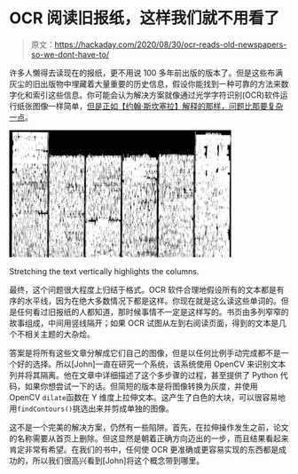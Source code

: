 # OCR 阅读旧报纸，这样我们就不用看了

> 原文：<https://hackaday.com/2020/08/30/ocr-reads-old-newspapers-so-we-dont-have-to/>

许多人懒得去读现在的报纸，更不用说 100 多年前出版的版本了。但是这些布满灰尘的旧出版物中埋藏着大量重要的历史信息，假设你能找到一种可靠的方法来数字化和索引这些信息。你可能会认为解决方案就像通过光学字符识别(OCR)软件运行纸张图像一样简单，[但是正如【约翰·斯坎塞拉】解释的那样，问题比那要复杂一点](https://medium.com/@blacksmithforlife/better-ocr-for-newspapers-c7c1e2788b7a)。

[![](img/57611f3f40ec9c8d06cc3c74e6bcfef6.png)](https://hackaday.com/wp-content/uploads/2020/08/cvnews_detail.png)

Stretching the text vertically highlights the columns.

最终，这个问题很大程度上归结于格式。OCR 软件合理地假设所有的文本都是有序的水平线，因为在绝大多数情况下都是这样。你现在就是这么读这些单词的。但是任何看过旧报纸的人都知道，那时候事情不一定是这样写的。书页由多列窄窄的故事组成，中间用竖线隔开；如果 OCR 试图从左到右阅读页面，得到的文本是几个不相关主题的大杂烩。

答案是将所有这些文章分解成它们自己的图像，但是以任何比例手动完成都不是一个好的选择。所以[John]一直在研究一个系统，该系统使用 OpenCV 来识别文本列并将其隔离。他在文章中详细描述了这个多步骤的过程，甚至提供了 Python 代码，如果你想尝试一下的话。但简短的版本是将图像转换为灰度，并使用 OpenCV `dilate`函数在 Y 维度上拉伸文本。这产生了白色的大块，可以很容易地用`findContours()`挑选出来并剪成单独的图像。

这不是一个完美的解决方案，仍然有一些陷阱。首先，在拉伸操作发生之前，论文的名称需要从首页上删除。但这显然是朝着正确方向迈出的一步，而且结果看起来肯定非常有希望。在我们的书中，任何使 OCR 更准确或更容易实现的东西都是成功的，所以我们很高兴看到[John]将这个概念带到哪里。